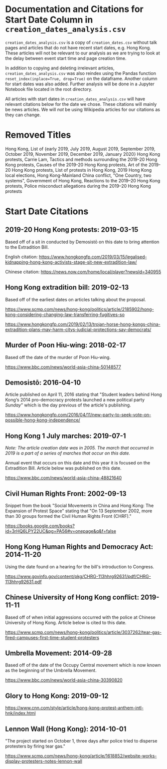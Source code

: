 # Documentation and Citations for Start Date Column in `creation_dates_analysis.csv`
`creation_dates_analysis.csv` is a copy of `creation_dates.csv` without talk 
pages and articles that do not have recent start dates, e.g. Hong Kong. These 
articles will not be relevant to our analysis as we are trying to look at the 
delay between event start time and page creation time.

In addition to copying and deleting irrelevant articles, 
`creation_dates_analysis.csv` was also reindex using the Pandas function
`reset_index(inplace=True, drop=True)` on the dataframe. Another column for 
start dates was also added. Further analysis will be done in a Jupyter Notebook
file located in the root directory.


All articles with start dates in `creation_dates_analysis.csv` will have 
relevant citations below for the date we chose. These citations will mainly be 
news articles. We will *not* be using Wikipedia articles for our citations as 
they can change.

# Removed Titles
Hong Kong, List of {early 2019, July 2019, August 2019, September 2019,
October 2019, November 2019, December 2019, January 2020} Hong Kong protests, Carrie Lam, Tactics and methods surrounding the 2019-20 Hong Kong protests, Causes of  the 2019-20 Hong Kong protests, Art of the 2019-20 Hong Kong protests, List of protests in Hong Kong, 2019 Hong Kong local elections, Hong Kong-Mainland China conflict, "One Country, two systems", Government of Hong Kong, Reactions to the 2019–20 Hong Kong protests, Police misconduct allegations during the 2019–20 Hong Kong protests

# Start Date Citations
## __2019-20 Hong Kong protests: 2019-03-15__

Based off of a sit in conducted by Demosistō on this date to bring attention to the Extradition Bill.

English citation: https://www.hongkongfp.com/2019/03/15/legalised-kidnapping-hong-kong-activists-stage-sit-new-extradition-law/

Chinese citation: https://news.now.com/home/local/player?newsId=340955

## __Hong Kong extradition bill: 2019-02-13__

Based off of the earliest dates on articles talking about the proposal.

https://www.scmp.com/news/hong-kong/politics/article/2185902/hong-kong-considering-changing-law-transferring-fugitives-so

https://www.hongkongfp.com/2019/02/13/trojan-horse-hong-kongs-china-extradition-plans-may-harm-citys-judicial-protections-say-democrats/

## __Murder of Poon Hiu-wing: 2018-02-17__

Based off the date of the murder of Poon Hiu-wing.

https://www.bbc.com/news/world-asia-china-50148577

## __Demosistō: 2016-04-10__

Article published on April 11, 2016 stating that "Student leaders behind Hong Kong‘s 2014 pro-democracy protests launched a new political party *Sunday*" which is the day previous of the article's publishing.

https://www.hongkongfp.com/2016/04/11/new-party-to-seek-vote-on-possible-hong-kong-independence/

## __Hong Kong 1 July marches: 2019-07-1__

*Note: The article creation date was in 2005. The march that occurred in 2019 is a part of a series of marches that occur on this date.*

Annual event that occurs on this date and this year it is focused on the Extradition Bill. Article below was published on this date.

https://www.bbc.com/news/world-asia-china-48821640

## __Civil Human Rights Front: 2002-09-13__

Snippet from the book "Social Movements in China and Hong Kong: The Expansion of Protest Space" stating that "On 13 September 2002, more than 30 groups formed the Civil Human Rights Front (CHRF)."

https://books.google.com/books?id=3rHQ6LPY22UC&pg=PA56#v=onepage&q&f=false

## __Hong Kong Human Rights and Democracy Act: 2014-11-20__

Using the date found on a hearing for the bill's introduction to Congress.

https://www.govinfo.gov/content/pkg/CHRG-113hhrg92631/pdf/CHRG-113hhrg92631.pdf

## __Chinese University of Hong Kong conflict: 2019-11-11__

Based off of when initial aggressions occurred with the police at Chinese University of Hong Kong. Article below is cited to this date.

https://www.scmp.com/news/hong-kong/politics/article/3037262/tear-gas-fired-campuses-first-time-student-protesters

## __Umbrella Movement: 2014-09-28__

Based off of the date of the Occupy Central movement which is now known as the beginning of the Umbrella Movement.

https://www.bbc.com/news/world-asia-china-30390820

## __Glory to Hong Kong: 2019-09-12__

https://www.cnn.com/style/article/hong-kong-protest-anthem-intl-hnk/index.html

## __Lennon Wall (Hong Kong): 2014-10-01__

"The project started on October 1, three days after police tried to disperse protesters by firing tear gas."

https://www.scmp.com/news/hong-kong/article/1618852/website-works-display-protesters-notes-lennon-wall